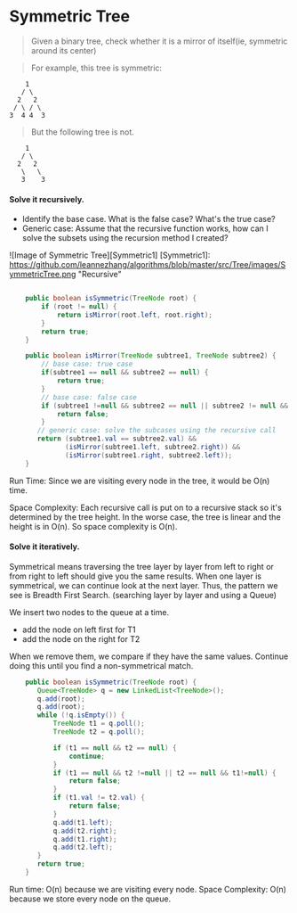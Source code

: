 # Symmetric Tree

> Given a binary tree, check whether it is a mirror of itself(ie, symmetric around its center)

> For example, this tree is symmetric:


```
    1
   / \
  2   2
 / \ / \
3  4 4  3
```
> But the following tree is not.

```
    1
   / \
  2   2
   \   \
   3    3
```

#### Solve it recursively.

- Identify the base case. What is the false case? What's the true case?
- Generic case: Assume that the recursive function works, how can I solve the subsets using the recursion method I created?


![Image of Symmetric Tree][Symmetric1]
[Symmetric1]: https://github.com/leannezhang/algorithms/blob/master/src/Tree/images/SymmetricTree.png "Recursive"

```java

    public boolean isSymmetric(TreeNode root) {
        if (root != null) {
            return isMirror(root.left, root.right);
        }
        return true;
    }

    public boolean isMirror(TreeNode subtree1, TreeNode subtree2) {
        // base case: true case
        if(subtree1 == null && subtree2 == null) {
            return true;
        }
        // base case: false case
        if (subtree1 !=null && subtree2 == null || subtree2 != null && subtree1 == null) {
            return false;
        }
       // generic case: solve the subcases using the recursive call
       return (subtree1.val == subtree2.val) &&
              (isMirror(subtree1.left, subtree2.right)) &&
              (isMirror(subtree1.right, subtree2.left));
    }
```
Run Time: Since we are visiting every node in the tree, it would be O(n) time.

Space Complexity: Each recursive call is put on to a recursive stack so it's determined by the tree height.
In the worse case, the tree is linear and the height is in O(n). So space complexity is O(n).

#### Solve it iteratively.

Symmetrical means traversing the tree layer by layer from left to right or from right to left should give you the same results.
When one layer is symmetrical, we can continue look at the next layer.
Thus, the pattern we see is Breadth First Search. (searching layer by layer and using a Queue)

We insert two nodes to the queue at a time.
 - add the node on left first for T1
 - add the node on the right for T2

When we remove them, we compare if they have the same values. Continue doing this until you find a non-symmetrical match.

```java
    public boolean isSymmetric(TreeNode root) {
       Queue<TreeNode> q = new LinkedList<TreeNode>();
       q.add(root);
       q.add(root);
       while (!q.isEmpty()) {
           TreeNode t1 = q.poll();
           TreeNode t2 = q.poll();

           if (t1 == null && t2 == null) {
               continue;
           }
           if (t1 == null && t2 !=null || t2 == null && t1!=null) {
               return false;
           }
           if (t1.val != t2.val) {
               return false;
           }
           q.add(t1.left);
           q.add(t2.right);
           q.add(t1.right);
           q.add(t2.left);
       }
       return true;
    }

```

Run time: O(n) because we are visiting every node.
Space Complexity: O(n) because we store every node on the queue.
